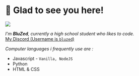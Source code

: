 # 👋 Glad to see you here!
![](https://komarev.com/ghpvc/?username=BluZed)

*I'm **BluZed**, currently a high school student who likes to code.*     
[My Discord (Username is `bluzed`)](https://discord.com/users/747484654524694608)

*Computer languages i frequently use are :*
 - Javascript - `Vanilla, NodeJS`
 - Python 
 - HTML & CSS
